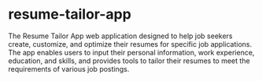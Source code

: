 # resume-tailor-app
The Resume Tailor App  web application designed to help job seekers create, customize, and optimize their resumes for specific job applications. The app enables users to input their personal information, work experience, education, and skills, and provides tools to tailor their resumes to meet the requirements of various job postings.
